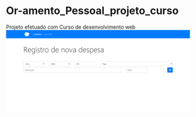 # Or-amento_Pessoal_projeto_curso
Projeto efetuado com Curso de desenvolvimento web
<a href='https://optimistic-brown-0a1f1a.netlify.app/'><img src='projeto.png'></a>
